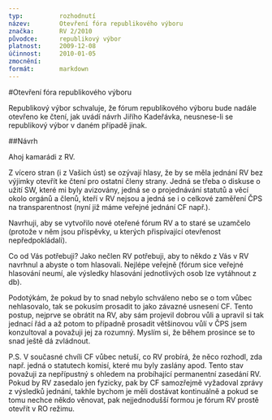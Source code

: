 ```yaml
---
typ:          rozhodnutí
název:        Otevření fóra republikového výboru
značka:       RV 2/2010
původce:      republikový výbor
platnost:     2009-12-08
účinnost:     2010-01-05
zmocnění:     
formát:       markdown
---
```

#Otevření fóra republikového výboru

Republikový výbor schvaluje, že fórum republikového výboru bude nadále otevřeno ke čtení, jak uvádí návrh Jiřího Kadeřávka, neusnese-li se republikový výbor v daném případě jinak.

##Návrh

Ahoj kamarádi z RV.

Z vícero stran (i z Vašich úst) se ozývají hlasy, že by se měla jednání RV bez výjimky otevřít ke čtení pro ostatní členy strany. Jedná se třeba o diskuse o užití SW, které mi byly avizovány, jedná se o projednávání statutů a věcí okolo orgánů a členů, kteří v RV nejsou a jedná se i o celkové zaměření ČPS na transparentnost (nyní již máme veřejné jednání CF např.).

Navrhuji, aby se vytvořilo nové oteřené fórum RV a to staré se uzamčelo (protože v něm jsou příspěvky, u kterých přispívající otevřenost nepředpokládali).

Co od Vás potřebuji? Jako nečlen RV potřebuji, aby to někdo z Vás v RV navrhnul a abyste o tom hlasovali. Nejlépe veřejně (fórum sice veřejné hlasování neumí, ale výsledky hlasování jednotlivých osob lze vytáhnout z db).

Podotýkám, že pokud by to snad nebylo schváleno nebo se o tom vůbec nehlasovalo, tak se pokusím prosadit to jako závazné usnesení CF. Tento postup, nejprve se obrátit na RV, aby sám projevil dobrou vůli a upravil si tak jednací řád a až potom to případně prosadit většinovou vůlí v ČPS jsem konzultoval a považuji jej za rozumný. Myslím si, že během prosince se to snad ještě dá zvládnout.

P.S. V současné chvíli CF vůbec netuší, co RV probírá, že něco rozhodl, zda např. jedná o statutech komisí, které mu byly zaslány apod. Tento stav považuji za nepřípustný s ohledem na probíhající permanentní zasedání RV. Pokud by RV zasedalo jen fyzicky, pak by CF samozřejmě vyžadoval zprávy z výsledků jednání, takhle bychom je měli dostávat kontinuálně a pokud se tomu nechce někdo věnovat, pak nejjednodušší formou je fórum RV prostě otevřít v RO režimu.
